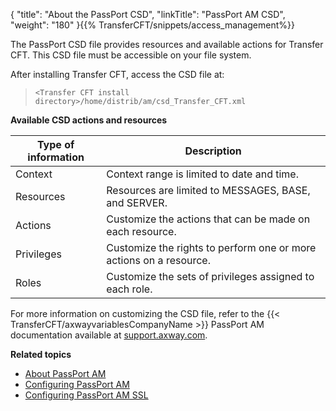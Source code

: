 {
    "title": "About the PassPort CSD",
    "linkTitle": "PassPort AM CSD",
    "weight": "180"
}{{% TransferCFT/snippets/access_management%}}

The PassPort CSD file provides resources and available actions for Transfer CFT. This CSD file must be accessible on your file system.

After installing Transfer CFT, access the CSD file at:

> `<Transfer CFT install directory>/home/distrib/am/csd_Transfer_CFT.xml`

****Available <span id="CSD description"></span>CSD actions and resources****


| Type of information  | Description  |
| --- | --- |
| Context | Context range is limited to date and time. |
| Resources | Resources are limited to MESSAGES, BASE, and SERVER. |
| Actions | Customize the actions that can be made on each resource. |
| Privileges | Customize the rights to perform one or more actions on a resource. |
| Roles | Customize the sets of privileges assigned to each role. |


For more information on customizing the CSD file, refer to the {{< TransferCFT/axwayvariablesCompanyName  >}} PassPort
AM documentation available at [support.axway.com]().

****Related topics****

- [About PassPort AM](../)
- [Configuring PassPort AM](../configure_passport_am)
- [Configuring PassPort AM SSL]()
